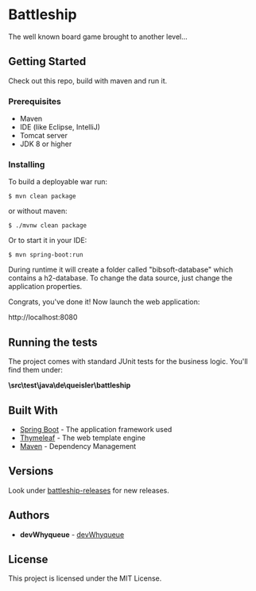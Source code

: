 # Battleship

The well known board game brought to another level...

## Getting Started

Check out this repo, build with maven and run it.

### Prerequisites

- Maven
- IDE (like Eclipse, IntelliJ)
- Tomcat server
- JDK 8 or higher

### Installing

To build a deployable war run:

```$ mvn clean package```

or without maven:

```$ ./mvnw clean package```

Or to start it in your IDE:

```$ mvn spring-boot:run```

During runtime it will create a folder called "bibsoft-database" which contains a h2-database.
To change the data source, just change the application properties.

Congrats, you've done it! Now launch the web application:

http://localhost:8080

## Running the tests

The project comes with standard JUnit tests for the business logic. You'll find them under:

**\src\test\java\de\queisler\battleship**

## Built With

* [Spring Boot](https://spring.io/projects/spring-boot) - The application framework used
* [Thymeleaf](https://www.thymeleaf.org) - The web template engine
* [Maven](https://maven.apache.org/) - Dependency Management

## Versions

Look under [battleship-releases](https://github.com/devWhyqueue/battleship/releases) for new releases.

## Authors

* **devWhyqueue** - [devWhyqueue](https://github.com/devWhyqueue)

## License

This project is licensed under the MIT License.

